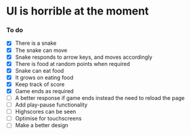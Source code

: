 # UI is horrible at the moment

### To do

- [x] There is a snake
- [x] The snake can move
- [x] Snake responds to arrow keys, and moves accordingly
- [x] There is food at random points when required
- [x] Snake can eat food
- [x] It grows on eating food
- [x] Keep track of score
- [x] Game ends as required
- [ ] A better response if game ends instead the need to reload the page
- [ ] Add play-pause functionality
- [ ] Highscores can be seen
- [ ] Optimise for touchscreens
- [ ] Make a better design